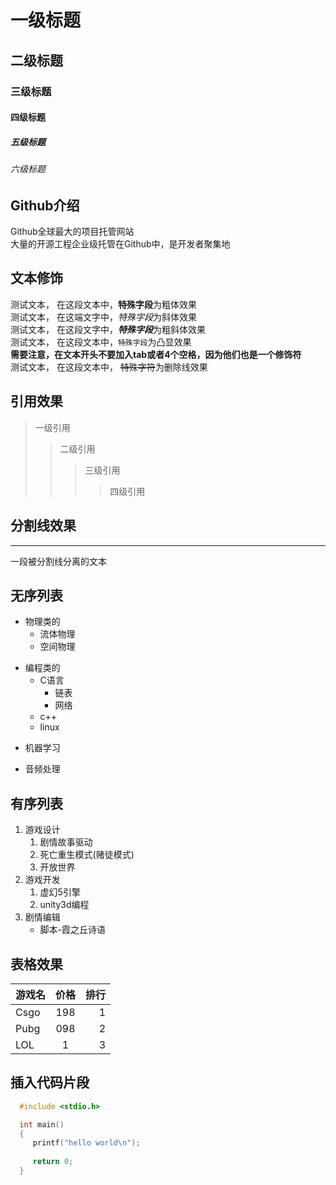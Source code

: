 # 一级标题
## 二级标题
### 三级标题
#### 四级标题
##### 五级标题
###### 六级标题

## Github介绍

   Github全球最大的项目托管网站<br>大量的开源工程企业级托管在Github中，是开发者聚集地

## 文本修饰

   测试文本， 在这段文本中，**特殊字段**为粗体效果<br>
   测试文本， 在这端文字中，*特殊字段*为斜体效果<br>
   测试文本， 在这段文字中，***特殊字段***为粗斜体效果<br>
   测试文本， 在这段文本中，`特殊字段`为凸显效果<br>
   **需要注意，在文本开头不要加入tab或者4个空格，因为他们也是一个修饰符**<br>
   测试文本， 在这段文本中， ~~特殊字符~~为删除线效果<br>

## 引用效果

> 一级引用
>> 二级引用
>>> 三级引用
>>>> 四级引用

## 分割线效果
---
一段被分割线分离的文本

## 无序列表

* 物理类的
  * 流体物理
  * 空间物理
+ 编程类的
  * C语言
    * 链表
    * 网络
  * c++
  * linux
- 机器学习
* 音频处理

## 有序列表

1. 游戏设计
   1. 剧情故事驱动
   2. 死亡重生模式(赌徒模式)
   3. 开放世界
2. 游戏开发
   1. 虚幻5引擎
   2. unity3d编程
3. 剧情编辑
   * 脚本-霞之丘诗语

## 表格效果

游戏名|价格|排行
--|:--:|--:
Csgo|198|1
Pubg|098|2
LOL|1|3

## 插入代码片段

```c
  #include <stdio.h>

  int main()
  {
     printf("hello world\n");
     
     return 0;
  }
```
  




































